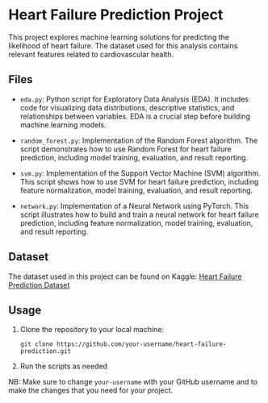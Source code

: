 # Heart Failure Prediction Project

This project explores machine learning solutions for predicting the likelihood of heart failure. The dataset used for this analysis contains relevant features related to cardiovascular health.

## Files

- `eda.py`: Python script for Exploratory Data Analysis (EDA). It includes code for visualizing data distributions, descriptive statistics, and relationships between variables. EDA is a crucial step before building machine learning models.

- `random_forest.py`: Implementation of the Random Forest algorithm. The script demonstrates how to use Random Forest for heart failure prediction, including model training, evaluation, and result reporting.

- `svm.py`: Implementation of the Support Vector Machine (SVM) algorithm. This script shows how to use SVM for heart failure prediction, including feature normalization, model training, evaluation, and result reporting.

- `network.py`: Implementation of a Neural Network using PyTorch. This script illustrates how to build and train a neural network for heart failure prediction, including feature normalization, model training, evaluation, and result reporting.

## Dataset

The dataset used in this project can be found on Kaggle: [Heart Failure Prediction Dataset](https://www.kaggle.com/datasets/fedesoriano/heart-failure-prediction?resource=download)

## Usage

1. Clone the repository to your local machine:

   ```
   git clone https://github.com/your-username/heart-failure-prediction.git
   ```

2. Run the scripts as needed

NB: Make sure to change `your-username` with your GitHub username and to make the changes that you need for your project.
